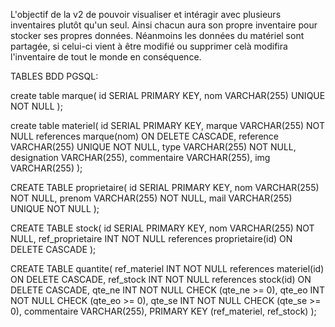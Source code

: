 L'objectif de la v2 de pouvoir visualiser et intéragir avec plusieurs inventaires plutôt qu'un seul.
Ainsi chacun aura son propre inventaire pour stocker ses propres données.
Néanmoins les données du matériel sont partagée, si celui-ci vient à être modifié ou supprimer celà modifira l'inventaire de tout le monde en conséquence.

TABLES BDD PGSQL:

create table marque(
id SERIAL PRIMARY KEY,
nom VARCHAR(255) UNIQUE NOT NULL
);

create table materiel(
id SERIAL PRIMARY KEY,
marque VARCHAR(255) NOT NULL references marque(nom) ON DELETE CASCADE,
reference VARCHAR(255) UNIQUE NOT NULL,
type VARCHAR(255) NOT NULL,
designation VARCHAR(255),
commentaire VARCHAR(255),
img VARCHAR(255)
);

CREATE TABLE proprietaire(
id SERIAL PRIMARY KEY,
nom VARCHAR(255) NOT NULL,
prenom VARCHAR(255) NOT NULL,
mail VARCHAR(255) UNIQUE NOT NULL
);

CREATE TABLE stock(
id SERIAL PRIMARY KEY,
nom VARCHAR(255) NOT NULL,
ref_proprietaire INT NOT NULL references proprietaire(id) ON DELETE CASCADE
);

CREATE TABLE quantite(
ref_materiel INT NOT NULL references materiel(id) ON DELETE CASCADE,
ref_stock INT NOT NULL references stock(id) ON DELETE CASCADE,
qte_ne INT NOT NULL CHECK (qte_ne >= 0),
qte_eo INT NOT NULL CHECK (qte_eo >= 0),
qte_se INT NOT NULL CHECK (qte_se >= 0),
commentaire VARCHAR(255),
PRIMARY KEY (ref_materiel, ref_stock)
);